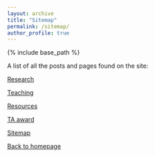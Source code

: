 ```yaml
---
layout: archive
title: "Sitemap"
permalink: /sitemap/
author_profile: true
---
```


{% include base_path %}

A list of all the posts and pages found on the site:

[Research](https://xizeye.github.io/research/)

[Teaching](https://xizeye.github.io/teaching/)

[Resources](https://xizeye.github.io/resources/)

[TA award](https://xizeye.github.io/ta_award/)

[Sitemap](https://xizeye.github.io/sitemap/)

[Back to homepage](https://xizeye.github.io/)

